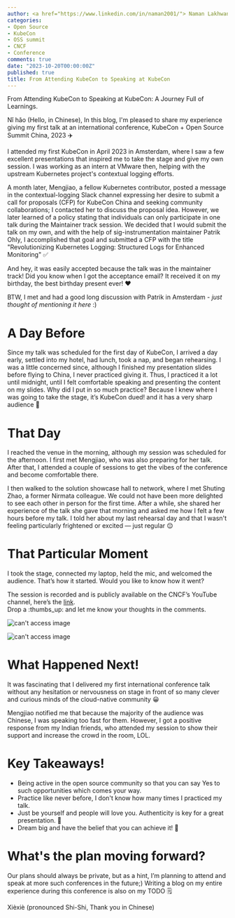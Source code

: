 ```yaml
---
author: <a href="https://www.linkedin.com/in/naman2001/"> Naman Lakhwani</a>
categories:
- Open Source
- KubeCon
- OSS summit
- CNCF
- Conference
comments: true
date: "2023-10-20T00:00:00Z"
published: true
title: From Attending KubeCon to Speaking at KubeCon
---
```


From Attending KubeCon to Speaking at KubeCon: A Journey Full of Learnings.

Nǐ hǎo (Hello, in Chinese), In this blog, I'm pleased to share my experience giving my first talk at an international conference, KubeCon + Open Source Summit China, 2023 :airplane:

I attended my first KubeCon in April 2023 in Amsterdam, where I saw a few excellent presentations that inspired me to take the stage and give my own session. I was working as an intern at VMware then, helping with the upstream Kubernetes project's contextual logging efforts.

A month later, Mengjiao, a fellow Kubernetes contributor, posted a message in the contextual-logging Slack channel expressing her desire to submit a call for proposals (CFP) for KubeCon China and seeking community collaborations; I contacted her to discuss the proposal idea. However, we later learned of a policy stating that individuals can only participate in one talk during the Maintainer track session. We decided that I would submit the talk on my own, and with the help of sig-instrumentation maintainer Patrik Ohly, I accomplished that goal and submitted a CFP with the title "Revolutionizing Kubernetes Logging: Structured Logs for Enhanced Monitoring" :white_check_mark:

And hey, it was easily accepted because the talk was in the maintainer track! Did you know when I got the acceptance email? It received it on my birthday, the best birthday present ever! :heart:

BTW, I met and had a good long discussion with Patrik in Amsterdam - *just thought of mentioning it here* :)

# A Day Before 

Since my talk was scheduled for the first day of KubeCon, I arrived a day early, settled into my hotel, had lunch, took a nap, and began rehearsing. I was a little concerned since, although I finished my presentation slides before flying to China, I never practiced giving it. Thus, I practiced it a lot until midnight, until I felt comfortable speaking and presenting the content on my slides. Why did I put in so much practice? Because I knew where I was going to take the stage, it’s KubeCon dued! and it has a very sharp audience :exploding_head:

# That Day

I reached the venue in the morning, although my session was scheduled for the afternoon. I first met Mengjiao, who was also preparing for her talk. After that, I attended a couple of sessions to get the vibes of the conference and become comfortable there.

I then walked to the solution showcase hall to network, where I met Shuting Zhao, a former Nirmata colleague. We could not have been more delighted to see each other in person for the first time. After a while, she shared her experience of the talk she gave that morning and asked me how I felt a few hours before my talk. I told her about my last rehearsal day and that I wasn't feeling particularly frightened or excited — just regular :relieved:

# That Particular Moment

I took the stage, connected my laptop, held the mic, and welcomed the audience. That’s how it started. Would you like to know how it went?

The session is recorded and is publicly available on the CNCF’s YouTube channel, here’s the [link](https://youtu.be/MO8EroNA-5I?si=Do6LyDBK6wNLmw2t).  
Drop a :thumbs_up: and let me know your thoughts in the comments.

![can't access image](../images/china-talk-0.jpg)

![can't access image](../images/china-talk-1.jpg)

# What Happened Next!

It was fascinating that I delivered my first international conference talk without any hesitation or nervousness on stage in front of so many clever and curious minds of the cloud-native community :grinning:

Mengjiao notified me that because the majority of the audience was Chinese, I was speaking too fast for them. However, I got a positive response from my Indian friends, who attended my session to show their support and increase the crowd in the room, LOL. 

<indian flag>

# Key Takeaways!
- Being active in the open source community so that you can say Yes to such opportunities which comes your way.
- Practice like never before, I don't know how many times I practiced my talk.
- Just be yourself and people will love you. Authenticity is key for a great presentation. :muscle:
- Dream big and have the belief that you can achieve it! :rocket:

# What's the plan moving forward? 

Our plans should always be private, but as a hint, I’m planning to attend and speak at more such conferences in the future;) Writing a blog on my entire experience during this conference is also on my TODO :spiral_notepad:

Xièxiè (pronounced Shi-Shi, Thank you in Chinese)
